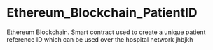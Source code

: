 # Ethereum_Blockchain_PatientID
Ethereum Blockchain. Smart contract used to create a unique patient reference ID which can be used over the hospital network
jhbjkh
